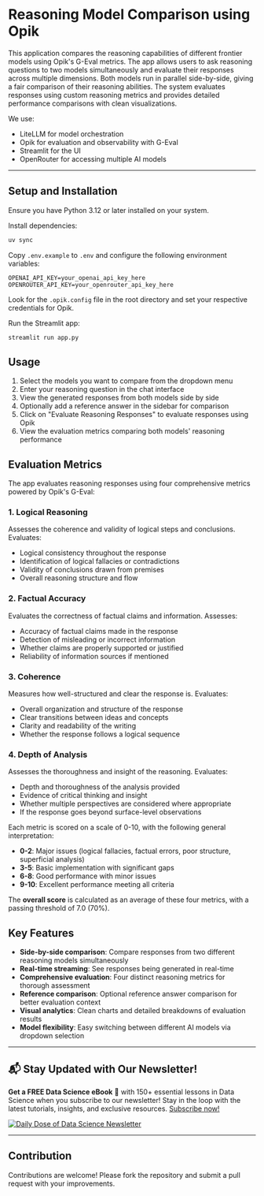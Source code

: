 # Reasoning Model Comparison using Opik

This application compares the reasoning capabilities of different frontier models using Opik's G-Eval metrics. The app allows users to ask reasoning questions to two models simultaneously and evaluate their responses across multiple dimensions. Both models run in parallel side-by-side, giving a fair comparison of their reasoning abilities. The system evaluates responses using custom reasoning metrics and provides detailed performance comparisons with clean visualizations.

We use:

- LiteLLM for model orchestration
- Opik for evaluation and observability with G-Eval
- Streamlit for the UI
- OpenRouter for accessing multiple AI models

---

## Setup and Installation

Ensure you have Python 3.12 or later installed on your system.

Install dependencies:

```bash
uv sync
```

Copy `.env.example` to `.env` and configure the following environment variables:

```
OPENAI_API_KEY=your_openai_api_key_here
OPENROUTER_API_KEY=your_openrouter_api_key_here
```

Look for the `.opik.config` file in the root directory and set your respective credentials for Opik.

Run the Streamlit app:

```bash
streamlit run app.py
```

## Usage

1. Select the models you want to compare from the dropdown menu
2. Enter your reasoning question in the chat interface
3. View the generated responses from both models side by side
4. Optionally add a reference answer in the sidebar for comparison
5. Click on "Evaluate Reasoning Responses" to evaluate responses using Opik
6. View the evaluation metrics comparing both models' reasoning performance

## Evaluation Metrics

The app evaluates reasoning responses using four comprehensive metrics powered by Opik's G-Eval:

### 1. **Logical Reasoning** 
Assesses the coherence and validity of logical steps and conclusions. Evaluates:
- Logical consistency throughout the response
- Identification of logical fallacies or contradictions  
- Validity of conclusions drawn from premises
- Overall reasoning structure and flow

### 2. **Factual Accuracy**
Evaluates the correctness of factual claims and information. Assesses:
- Accuracy of factual claims made in the response
- Detection of misleading or incorrect information
- Whether claims are properly supported or justified
- Reliability of information sources if mentioned

### 3. **Coherence**
Measures how well-structured and clear the response is. Evaluates:
- Overall organization and structure of the response
- Clear transitions between ideas and concepts
- Clarity and readability of the writing
- Whether the response follows a logical sequence

### 4. **Depth of Analysis**
Assesses the thoroughness and insight of the reasoning. Evaluates:
- Depth and thoroughness of the analysis provided
- Evidence of critical thinking and insight
- Whether multiple perspectives are considered where appropriate
- If the response goes beyond surface-level observations

Each metric is scored on a scale of 0-10, with the following general interpretation:

- **0-2**: Major issues (logical fallacies, factual errors, poor structure, superficial analysis)
- **3-5**: Basic implementation with significant gaps
- **6-8**: Good performance with minor issues
- **9-10**: Excellent performance meeting all criteria

The **overall score** is calculated as an average of these four metrics, with a passing threshold of 7.0 (70%).

## Key Features

- **Side-by-side comparison**: Compare responses from two different reasoning models simultaneously
- **Real-time streaming**: See responses being generated in real-time
- **Comprehensive evaluation**: Four distinct reasoning metrics for thorough assessment
- **Reference comparison**: Optional reference answer comparison for better evaluation context
- **Visual analytics**: Clean charts and detailed breakdowns of evaluation results
- **Model flexibility**: Easy switching between different AI models via dropdown selection

---

## 📬 Stay Updated with Our Newsletter!

**Get a FREE Data Science eBook** 📖 with 150+ essential lessons in Data Science when you subscribe to our newsletter! Stay in the loop with the latest tutorials, insights, and exclusive resources. [Subscribe now!](https://join.dailydoseofds.com)

[![Daily Dose of Data Science Newsletter](https://github.com/patchy631/ai-engineering/blob/main/resources/join_ddods.png)](https://join.dailydoseofds.com)

---

## Contribution

Contributions are welcome! Please fork the repository and submit a pull request with your improvements.
